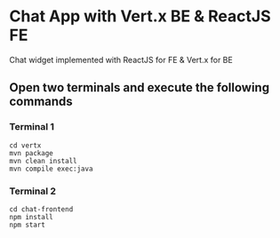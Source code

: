 # Chat App with Vert.x BE & ReactJS FE

Chat widget implemented with ReactJS for FE & Vert.x for BE

## Open two terminals and execute the following commands

### Terminal 1
```
cd vertx
mvn package
mvn clean install
mvn compile exec:java
```
### Terminal 2
```
cd chat-frontend
npm install
npm start
```
